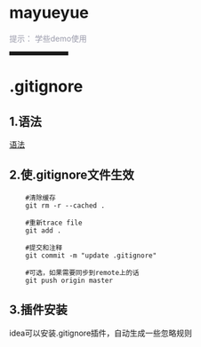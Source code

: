 # mayueyue

<font color=#999AAA >提示：
学些demo使用
</font>

<hr style=" border:solid; width:100px; height:1px;" color=#000000 size=1">

# .gitignore 

## 1.语法
[语法](https://blog.csdn.net/le_17_4_6/article/details/92789993)


## 2.使.gitignore文件生效
```
    #清除缓存
    git rm -r --cached .  

    #重新trace file
    git add . 

    #提交和注释
    git commit -m "update .gitignore" 

    #可选，如果需要同步到remote上的话
    git push origin master 
```

## 3.插件安装
idea可以安装.gitignore插件，自动生成一些忽略规则